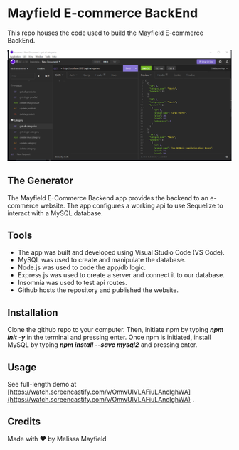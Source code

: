 # Mayfield E-commerce BackEnd 

This repo houses the code used to build the Mayfield E-commerce BackEnd.

![ecommerce-backend-insomnia-screenshot](./assets/images/ecommerce-backend-insomnia.png)

## The Generator

The Mayfield E-Commerce Backend app provides the backend to an e-commerce website. The app configures a working api to use Sequelize to interact with a MySQL database.

## Tools

* The app was built and developed using Visual Studio Code (VS Code). 
* MySQL was used to create and manipulate the database. 
* Node.js was used to code the app/db logic.
* Express.js was used to create a server and connect it to our database.
* Insomnia was used to test api routes.
* Github hosts the repository and published the website.

## Installation

Clone the github repo to your computer. Then, initiate npm by typing ***npm init -y*** in the terminal and pressing enter. Once npm is initiated, install MySQL by typing ***npm install --save mysql2*** and pressing enter.

## Usage

See full-length demo at [https://watch.screencastify.com/v/OmwUlVLAFiuLAnclghWA](https://watch.screencastify.com/v/OmwUlVLAFiuLAnclghWA) .

## Credits

Made with ❤️ by Melissa Mayfield

